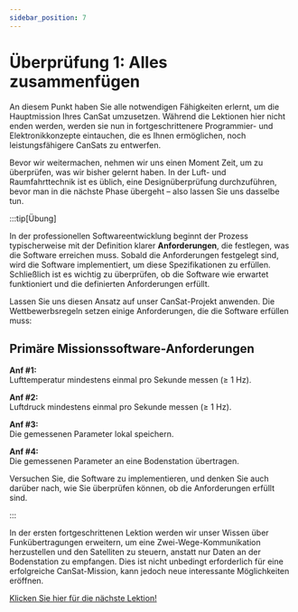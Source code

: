 ```yaml
---
sidebar_position: 7
---
```


# Überprüfung 1: Alles zusammenfügen

An diesem Punkt haben Sie alle notwendigen Fähigkeiten erlernt, um die Hauptmission Ihres CanSat umzusetzen. Während die Lektionen hier nicht enden werden, werden sie nun in fortgeschrittenere Programmier- und Elektronikkonzepte eintauchen, die es Ihnen ermöglichen, noch leistungsfähigere CanSats zu entwerfen.

Bevor wir weitermachen, nehmen wir uns einen Moment Zeit, um zu überprüfen, was wir bisher gelernt haben. In der Luft- und Raumfahrttechnik ist es üblich, eine Designüberprüfung durchzuführen, bevor man in die nächste Phase übergeht – also lassen Sie uns dasselbe tun.


:::tip[Übung]

In der professionellen Softwareentwicklung beginnt der Prozess typischerweise mit der Definition klarer **Anforderungen**, die festlegen, was die Software erreichen muss. Sobald die Anforderungen festgelegt sind, wird die Software implementiert, um diese Spezifikationen zu erfüllen. Schließlich ist es wichtig zu überprüfen, ob die Software wie erwartet funktioniert und die definierten Anforderungen erfüllt.

Lassen Sie uns diesen Ansatz auf unser CanSat-Projekt anwenden. Die Wettbewerbsregeln setzen einige Anforderungen, die die Software erfüllen muss:

## Primäre Missionssoftware-Anforderungen

**Anf #1:**  
Lufttemperatur mindestens einmal pro Sekunde messen (≥ 1 Hz).

**Anf #2:**  
Luftdruck mindestens einmal pro Sekunde messen (≥ 1 Hz).

**Anf #3:**  
Die gemessenen Parameter lokal speichern.

**Anf #4:**  
Die gemessenen Parameter an eine Bodenstation übertragen.

Versuchen Sie, die Software zu implementieren, und denken Sie auch darüber nach, wie Sie überprüfen können, ob die Anforderungen erfüllt sind.

:::



In der ersten fortgeschrittenen Lektion werden wir unser Wissen über Funkübertragungen erweitern, um eine Zwei-Wege-Kommunikation herzustellen und den Satelliten zu steuern, anstatt nur Daten an der Bodenstation zu empfangen. Dies ist nicht unbedingt erforderlich für eine erfolgreiche CanSat-Mission, kann jedoch neue interessante Möglichkeiten eröffnen.  

[Klicken Sie hier für die nächste Lektion!](./lesson7)